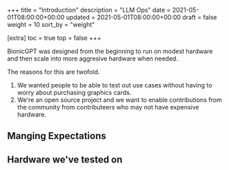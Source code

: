 +++
title = "Introduction"
description = "LLM Ops"
date = 2021-05-01T08:00:00+00:00
updated = 2021-05-01T08:00:00+00:00
draft = false
weight = 10
sort_by = "weight"

[extra]
toc = true
top = false
+++

BionicGPT was designed from the beginning to run on modest hardware and then scale into more aggresive hardware when needed.

The reasons for this are twofold.

1. We wanted people to be able to test out use cases without having to worry about purchasing graphics cards.
1. We're an open source project and we want to enable contributions from the community from contributeers who may not have expensive hardware.

## Manging Expectations

## Hardware we've tested on